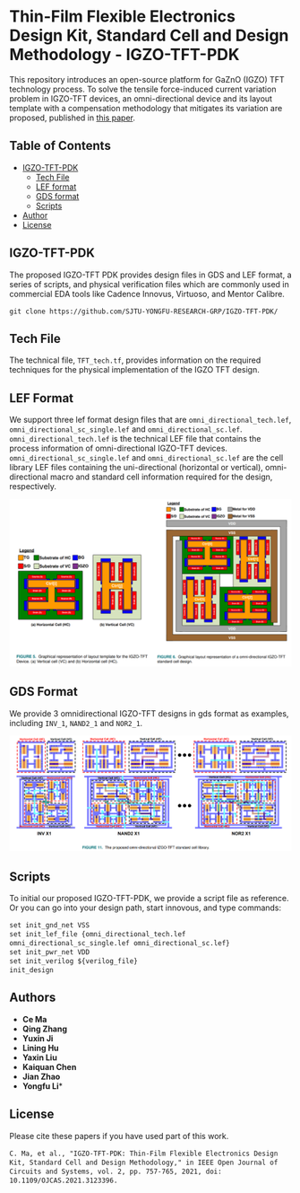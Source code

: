 # Thin-Film Flexible Electronics Design Kit, Standard Cell and Design Methodology - IGZO-TFT-PDK

This repository introduces an open-source platform for GaZnO (IGZO) TFT technology process. To solve the tensile force-induced current variation problem in IGZO-TFT devices, an omni-directional device and its layout template with a compensation methodology that mitigates its variation are proposed, published in [this paper](https://ieeexplore.ieee.org/document/9626163).
<!-- TABLE OF CONTENTS -->
## Table of Contents

* [IGZO-TFT-PDK](#IGZO-TFT-PDK)
  * [Tech File](#TechFile)
  * [LEF format](#Lef)
  * [GDS format](#Gds)
  * [Scripts](#Scripts)
* [Author](#Author)
* [License](#License)

## IGZO-TFT-PDK

The proposed IGZO-TFT PDK provides design files in GDS and LEF format, a series of scripts, and physical verification files which are commonly used in commercial EDA tools like Cadence Innovus, Virtuoso, and Mentor Calibre.
```
git clone https://github.com/SJTU-YONGFU-RESEARCH-GRP/IGZO-TFT-PDK/
```

## Tech File

The technical file, `TFT_tech.tf`, provides information on the required techniques for the physical implementation of the IGZO TFT design.

## LEF Format

We support three lef format design files that are `omni_directional_tech.lef`, `omni_directional_sc_single.lef` and `omni_directional_sc.lef`. `omni_directional_tech.lef` is the technical LEF file that contains the process information of omni-directional IGZO-TFT devices. `omni_directional_sc_single.lef` and `omni_directional_sc.lef` are the cell library LEF files containing the uni-directional (horizontal or vertical), omni-directional macro and standard cell information required for the design, respectively.

![image](./pic/layout.PNG)

## GDS Format

We provide 3 omnidirectional IGZO-TFT designs in gds format as examples, including `INV_1`, `NAND2_1` and `NOR2_1`.

![image](./pic/celllibrary.PNG)

## Scripts

To initial our proposed IGZO-TFT-PDK, we provide a script file as reference. Or you can go into your design path, start innovous, and type commands: 
```
set init_gnd_net VSS
set init_lef_file {omni_directional_tech.lef omni_directional_sc_single.lef omni_directional_sc.lef}
set init_pwr_net VDD
set init_verilog ${verilog_file}
init_design
```

## Authors

* **Ce Ma** 
* **Qing Zhang**
* **Yuxin Ji**
* **Lining Hu**
* **Yaxin Liu**
* **Kaiquan Chen**
* **Jian Zhao**
* **Yongfu Li***

## License

Please cite these papers if you have used part of this work.
```
C. Ma, et al., "IGZO-TFT-PDK: Thin-Film Flexible Electronics Design Kit, Standard Cell and Design Methodology," in IEEE Open Journal of Circuits and Systems, vol. 2, pp. 757-765, 2021, doi: 10.1109/OJCAS.2021.3123396.
```
